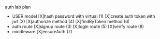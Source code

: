 auth lab plan

* USER model
[X]hash password with virtual (1)
[X]create auth token with jwt (2)
[X]authorize method (4)
[X]findByToken method (6)
* auth route
[X]signup route (3)
[X]login route (5)
[X]verify route (8)
* middleware
[X]ensureAuth (7)
